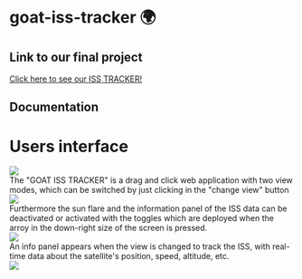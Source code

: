# goat-iss-tracker :earth_africa:
## Link to our final project
[Click here to see our ISS TRACKER!](https://docs.gofionet.es/nasachallenge/)
## Documentation
# Users interface
<img src= "https://user-images.githubusercontent.com/74357760/193447932-34899938-e8f0-44e3-9021-db020d3cbaf4.png"> <br>
The "GOAT ISS TRACKER" is a drag and click web application with two view modes, which can be switched by just clicking in the "change view" button <br>
<image src= "https://user-images.githubusercontent.com/74357760/193447301-1a941e94-adf6-40ab-b748-2738c398e1e3.png"> <br>
Furthermore the sun flare and the information panel of the ISS data can be deactivated or activated with the toggles which are deployed when the arroy in the down-right size of the screen is pressed. <br>
<image src= "https://user-images.githubusercontent.com/74357760/193447669-3c1b427d-7098-4b58-8557-1ff9dbc7be00.png"> <br>
An info panel appears when the view is changed to track the ISS, with real-time data about the satellite's position, speed, altitude, etc. <br>
<image src="https://user-images.githubusercontent.com/74357760/193447825-53277a46-a88a-4c2c-a11d-ee4e88c8f710.png">
